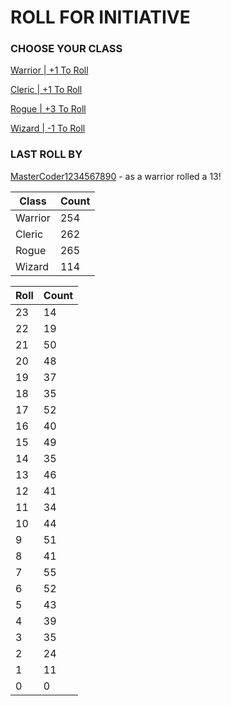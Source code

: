 # ROLL FOR INITIATIVE
### CHOOSE YOUR CLASS

[Warrior | +1 To Roll](https://github.com/benjaminsampica/benjaminsampica/issues/new?title=roll%7Cwarrior&body=Just+click+%27Submit+new+issue%27.)

[Cleric | +1 To Roll](https://github.com/benjaminsampica/benjaminsampica/issues/new?title=roll%7Ccleric&body=Just+click+%27Submit+new+issue%27.)

[Rogue | +3 To Roll](https://github.com/benjaminsampica/benjaminsampica/issues/new?title=roll%7Crogue&body=Just+click+%27Submit+new+issue%27.)

[Wizard | -1 To Roll](https://github.com/benjaminsampica/benjaminsampica/issues/new?title=roll%7Cwizard&body=Just+click+%27Submit+new+issue%27.)
### LAST ROLL BY
[MasterCoder1234567890](https://www.github.com/MasterCoder1234567890) - as a warrior rolled a 13!

|Class|Count|
|-|-|
|Warrior|254|
|Cleric|262|
|Rogue|265|
|Wizard|114|

|Roll|Count|
|-|-|
|23|14
|22|19
|21|50
|20|48
|19|37
|18|35
|17|52
|16|40
|15|49
|14|35
|13|46
|12|41
|11|34
|10|44
|9|51
|8|41
|7|55
|6|52
|5|43
|4|39
|3|35
|2|24
|1|11
|0|0
